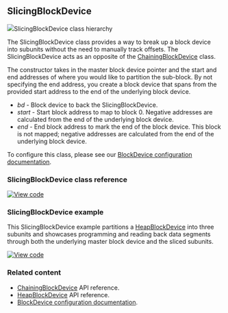 ## SlicingBlockDevice

<span class="images">![](https://os.mbed.com/docs/v5.11/mbed-os-api-doxy/classmbed_1_1_slicing_block_device.png)<span>SlicingBlockDevice class hierarchy</span></span>

The SlicingBlockDevice class provides a way to break up a block device into subunits without the need to manually track offsets. The SlicingBlockDevice acts as an opposite of the [ChainingBlockDevice](chainingblockdevice.html) class.

The constructor takes in the master block device pointer and the start and end addresses of where you would like to partition the sub-block. By not specifying the end address, you create a block device that spans from the provided start address to the end of the underlying block device.

  - _bd_ -  Block device to back the SlicingBlockDevice.
  - _start_ - Start block address to map to block 0. Negative addresses are calculated from the end of the underlying block device.
  - _end_ - End block address to mark the end of the block device. This block is not mapped; negative addresses are calculated from the end of the underlying block device.

To configure this class, please see our [BlockDevice configuration documentation](../reference/storage.html#blockdevice-default-configuration).

### SlicingBlockDevice class reference

[![View code](https://www.mbed.com/embed/?type=library)](https://os.mbed.com/docs/v5.11/mbed-os-api-doxy/classmbed_1_1_slicing_block_device.html)

### SlicingBlockDevice example

This SlicingBlockDevice example partitions a [HeapBlockDevice](heapblockdevice.html) into three subunits and showcases programming and reading back data segments through both the underlying master block device and the sliced subunits.

[![View code](https://www.mbed.com/embed/?url=https://os.mbed.com/teams/mbed_example/code/SlicingBlockDevice_ex_1/)](https://os.mbed.com/teams/mbed_example/code/SlicingBlockDevice_ex_1/file/62c01cd06ff7/main.cpp)

### Related content

- [ChainingBlockDevice](chainingblockdevice.html) API reference.
- [HeapBlockDevice](heapblockdevice.html) API reference.
- [BlockDevice configuration documentation](../reference/storage.html#blockdevice-default-configuration).
